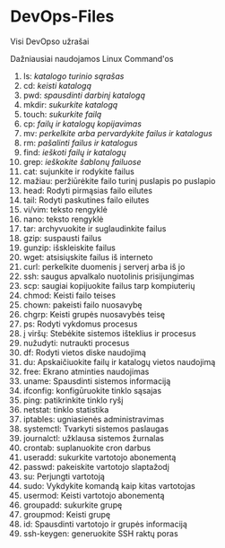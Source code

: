 # DevOps-Files
Visi DevOpso užrašai

Dažniausiai naudojamos Linux Command'os

1. ls: _katalogo turinio sąrašas_
2. cd: _keisti katalogą_
3. pwd: _spausdinti darbinį katalogą_
4. mkdir: _sukurkite katalogą_
5. touch: _sukurkite failą_
6. cp: _failų ir katalogų kopijavimas_
7. mv: _perkelkite arba pervardykite failus ir katalogus_
8. rm: _pašalinti failus ir katalogus_
9. find: _ieškoti failų ir katalogų_
10. grep: _ieškokite šablonų failuose_
11. cat: sujunkite ir rodykite failus
12. mažiau: peržiūrėkite failo turinį puslapis po puslapio
13. head: Rodyti pirmąsias failo eilutes
14. tail: Rodyti paskutines failo eilutes
15. vi/vim: teksto rengyklė
16. nano: teksto rengyklė
17. tar: archyvuokite ir suglaudinkite failus
18. gzip: suspausti failus
19. gunzip: išskleiskite failus
20. wget: atsisiųskite failus iš interneto
21. curl: perkelkite duomenis į serverį arba iš jo
22. ssh: saugus apvalkalo nuotolinis prisijungimas
23. scp: saugiai kopijuokite failus tarp kompiuterių
24. chmod: Keisti failo teises
25. chown: pakeisti failo nuosavybę
26. chgrp: Keisti grupės nuosavybės teisę
27. ps: Rodyti vykdomus procesus
28. į viršų: Stebėkite sistemos išteklius ir procesus
29. nužudyti: nutraukti procesus
30. df: Rodyti vietos diske naudojimą
31. du: Apskaičiuokite failų ir katalogų vietos naudojimą
32. free: Ekrano atminties naudojimas
33. uname: Spausdinti sistemos informaciją
34. ifconfig: konfigūruokite tinklo sąsajas
35. ping: patikrinkite tinklo ryšį
36. netstat: tinklo statistika
37. iptables: ugniasienės administravimas
38. systemctl: Tvarkyti sistemos paslaugas
39. journalctl: užklausa sistemos žurnalas
40. crontab: suplanuokite cron darbus
41. useradd: sukurkite vartotojo abonementą
42. passwd: pakeiskite vartotojo slaptažodį
43. su: Perjungti vartotoją
44. sudo: Vykdykite komandą kaip kitas vartotojas
45. usermod: Keisti vartotojo abonementą
46. ​​groupadd: sukurkite grupę
47. groupmod: Keisti grupę
48. id: Spausdinti vartotojo ir grupės informaciją
49. ssh-keygen: generuokite SSH raktų poras
